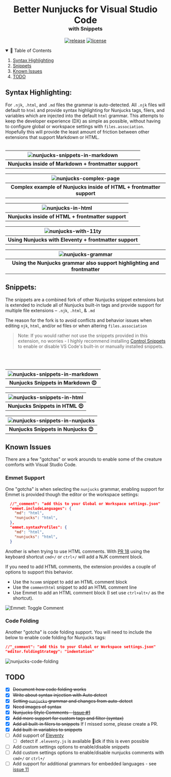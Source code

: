 <div align="center">
<h1>Better Nunjucks for Visual Studio Code<br><span style="font-size:1rem">with Snippets</span></h1>

[![release](https://img.shields.io/github/release/edheltzel/better-nunjucks-for-visual-studio-code.svg?style=for-the-badge&logo=github&logoColor=white&colorA=101119&colorB=6D57EF)](https://github.com/edheltzel/better-nunjucks-for-visual-studio-code/releases/latest) [![license](https://img.shields.io/badge/License-MIT-373277.svg?style=for-the-badge&l&logoColor=white&colorA=101119&colorB=42557B)](https://github.com/edheltzel/flightdeck/blob/master/LICENSE)
</div>

<details open>
  <summary>📔 Table of Contents</summary>
  <ol>
    <li><a href="#syntax-highlighting">Syntax Highlighting</a></li>
    <li><a href="#snippets">Snippets</a></li>
    <li><a href="#known-issues">Known Issues</a></li>
    <li><a href="#todo">TODO</a></li>
  </ol>
</details>

<h2 id="syntax-highlighting">Syntax Highlighting:</h2>

For `.njk`, `.html`, and `.md` files the grammar is auto-detected.
All `.njk` files will default to `html` and provide syntax highlighting for Nunjucks tags, filers, and variables which are injected into the default `html` grammar. This attempts to keep the developer experience (DX) as simple as possible, without having to configure global or workspace settings with `files.association`. Hopefully this will provide the least amount of friction between other extensions that support Markdown or HTML.
<br>
<br>

| ![nunjucks-snippets-in-markdown](https://user-images.githubusercontent.com/402910/156658780-99618c38-6cc6-4162-9716-c8ab0a69e961.png) |
| :-----------------------------------------------------------------------------------------------------------------------------------: |
|                                  <strong>Nunjucks inside of Markdown + frontmatter support</strong>                                   |

| ![nunjucks-complex-page](https://user-images.githubusercontent.com/402910/156658807-af533204-1ad0-49cb-b361-6339b0e9cb34.png) |
| :---------------------------------------------------------------------------------------------------------------------------: |
|                       <strong>Complex example of Nunjucks inside of HTML + frontmatter support</strong>                       |

| ![nunjucks-in-html](https://user-images.githubusercontent.com/402910/156658892-40e2995a-6386-4391-a0c7-d75043d969c4.png) |
| :----------------------------------------------------------------------------------------------------------------------: |
|                              <strong>Nunjucks inside of HTML + frontmatter support</strong>                              |

| ![nunjucks-with-11ty](https://user-images.githubusercontent.com/402910/156658922-e2afb26d-ed2f-453a-a744-541d13bc339d.png) |
| :------------------------------------------------------------------------------------------------------------------------: |
|                            <strong>Using Nunjucks with Eleventy + frontmatter support</strong>                             |

| ![nunjucks-grammar](https://user-images.githubusercontent.com/402910/156658952-e3c1f67d-70e6-4042-b30f-b4d6dfcc3cca.png) |
| :----------------------------------------------------------------------------------------------------------------------: |
|                  <strong>Using the Nunjucks grammar also support highlighting and frontmatter</strong>                   |

<h2 id="snippets">Snippets:</h2>

The snippets are a combined fork of other Nunjucks snippet extensions but is extended to include all of Nunjucks built-in tags and provide support for multiple file extensions – `.njk`, `.html`, & `.md`

The reason for the fork is to avoid conflicts and behavior issues when editing `njk`, `html`, and/or `md` files or when altering `files.association`

> Note: If you would rather not use the snippets provided in this extension, no worries - I highly recommend installing [Control Snippets](https://marketplace.visualstudio.com/items?itemName=svipas.control-snippets) to enable or disable VS Code's built-in or manually installed snippets.

<br>
<br>

| ![nunjucks-snippets-in-markdown](https://user-images.githubusercontent.com/402910/156658997-f1db75da-a276-4428-9acb-ab8f21e84cc3.png) |
| :-----------------------------------------------------------------------------------------------------------------------------------: |
|                                           <strong>Nunjucks Snippets in Markdown 😍</strong>                                           |

| ![nunjucks-snippets-in-html](https://user-images.githubusercontent.com/402910/156658994-b2c229dc-c047-4eb0-92f3-cec90d5f82e5.png) |
| :-------------------------------------------------------------------------------------------------------------------------------: |
|                                           <strong>Nunjucks Snippets in HTML 😍</strong>                                           |

| ![nunjucks-snippets-in-nunjucks](https://user-images.githubusercontent.com/402910/156659001-d372cf57-5983-48e6-a28a-d7a438374871.png) |
| :-----------------------------------------------------------------------------------------------------------------------------------: |
|                                           <strong>Nunjucks Snippets in Nunjucks 😊</strong>                                           |

<h2 id="known-issues">Known Issues</h2>

There are a few "gotchas" or work arounds to enable some of the creature comforts with Visual Studio Code.

### Emmet Support
One "gotcha" is when selecting the `nunjucks` grammar, enabling support for Emmet is provided though the editor or the workspace settings:

```json
  //"_comment": "add this to your Global or Workspace settings.json"
  "emmet.includeLanguages": {
    "md": "html",
    "nunjucks": "html",
  },
  "emmet.syntaxProfiles": {
    "md": "html",
    "nunjucks": "html",
  }
```

Another is when trying to use HTML comments. With [PR 18](https://github.com/edheltzel/nunjucks-for-visual-studio-code/pull/18) using the keyboard shortcut `cmd+/` or `ctrl+/` will add a NJK comment block.

If you need to add HTML comments, the extension provides a couple of options to support this behavior.
- Use the `hcomm` snippet to add an HTML comment block
- Use the `commenthtml` snippet to add an HTML comment line
- Use Emmet to add an HTML comment block (I set use `ctrl+alt+/` as the shortcut).

![Emmet: Toggle Comment](https://private-user-images.githubusercontent.com/402910/358224187-611421ca-db42-4908-a088-41e700fa03f6.png?jwt=eyJhbGciOiJIUzI1NiIsInR5cCI6IkpXVCJ9.eyJpc3MiOiJnaXRodWIuY29tIiwiYXVkIjoicmF3LmdpdGh1YnVzZXJjb250ZW50LmNvbSIsImtleSI6ImtleTUiLCJleHAiOjE3MjM3NDE0MjMsIm5iZiI6MTcyMzc0MTEyMywicGF0aCI6Ii80MDI5MTAvMzU4MjI0MTg3LTYxMTQyMWNhLWRiNDItNDkwOC1hMDg4LTQxZTcwMGZhMDNmNi5wbmc_WC1BbXotQWxnb3JpdGhtPUFXUzQtSE1BQy1TSEEyNTYmWC1BbXotQ3JlZGVudGlhbD1BS0lBVkNPRFlMU0E1M1BRSzRaQSUyRjIwMjQwODE1JTJGdXMtZWFzdC0xJTJGczMlMkZhd3M0X3JlcXVlc3QmWC1BbXotRGF0ZT0yMDI0MDgxNVQxNjU4NDNaJlgtQW16LUV4cGlyZXM9MzAwJlgtQW16LVNpZ25hdHVyZT05M2Q4MTk5NzhmMjFkMDhlOWQ1NDYyOGFmYWIyMTUwM2Q4ZDRkNmVjMmUwNWQyZWIyYjIxNWI2MzgxZDI0NjgzJlgtQW16LVNpZ25lZEhlYWRlcnM9aG9zdCZhY3Rvcl9pZD0wJmtleV9pZD0wJnJlcG9faWQ9MCJ9.JYk6GBI1UeW8T_0wMw-8rOZ_sRKHyxIIUrbdsoTIIw4)

### Code Folding

Another "gotcha" is code folding support. You will need to include the below to enable code folding for Nunjucks tags:

```json
//"_comment": "add this to your Global or Workspace settings.json"
"editor.foldingStrategy": "indentation"
```

![nunjucks-code-folding](https://user-images.githubusercontent.com/402910/156659091-7edf009c-ef0a-4815-af4c-f7c413629e1d.gif)


<h2 id="todo">TODO</h2>

- [x] ~~Document how code folding works~~
- [x] ~~Write about syntax injection with Auto detect~~
- [x] ~~Setting `nunjucks` grammar and changes from auto-detect~~
- [x] ~~Need images of syntax~~
- [x] ~~Nunjucks Style Comments – [Issue #1](https://github.com/edheltzel/nunjucks-for-visual-studio-code/issues/1)~~
- [x] ~~Add more support for custom tags and filter (syntax)~~
- [x] ~~Add all built-in filers to snippets~~  If I missed some, please create a PR.
- [x] ~~Add built-in variables to snippets~~
- [ ] Add support of [Eleventy](https://www.11ty.dev/)
  - [ ] detect if `.eleventy.js` is available 🤷idk if this is even possible
- [ ] Add custom settings options to enable/disable snippets
- [ ] Add custom settings options to enable/disable nunjucks comments with `cmd+/` or `ctrl+/`
- [ ] Add support for additional grammars for embedded languages - see [issue 11](https://github.com/edheltzel/better-nunjucks-for-visual-studio-code/issues/11)
